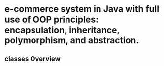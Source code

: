 # e-commerce system in Java with full use of OOP principles: encapsulation, inheritance, polymorphism, and abstraction.

## classes Overview
